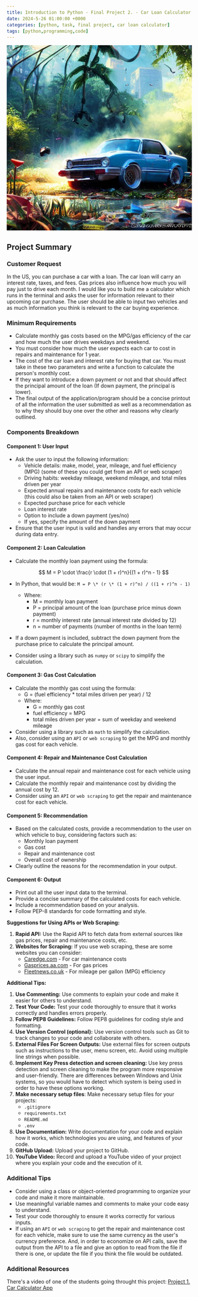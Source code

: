 ```yaml
---
title: Introduction to Python - Final Project 2. - Car Loan Calculator
date: 2024-5-26 01:00:00 +0000
categories: [python, task, final project, car loan calculator]
tags: [python,programming,code]
---
```


![Car Image](../assets/img/carai.jpg)

## Project Summary

### Customer Request

In the US, you can purchase a car with a loan. The car loan will carry an interest rate, taxes, and fees. Gas prices also influence how much you will pay just to drive each month. I would like you to build me a calculator which runs in the terminal and asks the user for information relevant to their upcoming car purchase. The user should be able to input two vehicles and as much information you think is relevant to the car buying experience.

### Minimum Requirements

- Calculate monthly gas costs based on the MPG/gas efficiency of the car and how much the user drives weekdays and weekend.
- You must consider how much the user expects each car to cost in repairs and maintenance for 1 year.
- The cost of the car loan and interest rate for buying that car. You must take in these two parameters and write a function to calculate the person's monthly cost.
- If they want to introduce a down payment or not and that should affect the principal amount of the loan (If down payment, the principal is lower).
- The final output of the application/program should be a concise printout of all the information the user submitted as well as a recommendation as to why they should buy one over the other and reasons why clearly outlined.

### Components Breakdown

#### Component 1: User Input

- Ask the user to input the following information:
  - Vehicle details: make, model, year, mileage, and fuel efficiency (MPG) (some of these you could get from an API or web scraper)
  - Driving habits: weekday mileage, weekend mileage, and total miles driven per year
  - Expected annual repairs and maintenance costs for each vehicle (this could also be taken from an API or web scraper)
  - Expected purchase price for each vehicle
  - Loan interest rate
  - Option to include a down payment (yes/no)
  - If yes, specify the amount of the down payment
- Ensure that the user input is valid and handles any errors that may occur during data entry.

#### Component 2: Loan Calculation

- Calculate the monthly loan payment using the formula:

  $$
  M = P \cdot \frac{r \cdot (1 + r)^n}{(1 + r)^n - 1}
  $$

- In Python, that would be: `M = P \* (r \* (1 + r)^n) / ((1 + r)^n - 1)`
  - Where:
    - M = monthly loan payment
    - P = principal amount of the loan (purchase price minus down payment)
    - r = monthly interest rate (annual interest rate divided by 12)
    - n = number of payments (number of months in the loan term)
- If a down payment is included, subtract the down payment from the purchase price to calculate the principal amount.
- Consider using a library such as `numpy` or `scipy` to simplify the calculation.

#### Component 3: Gas Cost Calculation

- Calculate the monthly gas cost using the formula:
  - G = (fuel efficiency \* total miles driven per year) / 12
  - Where:
    - G = monthly gas cost
    - fuel efficiency = MPG
    - total miles driven per year = sum of weekday and weekend mileage
- Consider using a library such as `math` to simplify the calculation.
- Also, consider using an `API` or `web scraping` to get the MPG and monthly gas cost for each vehicle.

#### Component 4: Repair and Maintenance Cost Calculation

- Calculate the annual repair and maintenance cost for each vehicle using the user input.
- Calculate the monthly repair and maintenance cost by dividing the annual cost by 12.
- Consider using an `API` or `web scraping` to get the repair and maintenance cost for each vehicle.

#### Component 5: Recommendation

- Based on the calculated costs, provide a recommendation to the user on which vehicle to buy, considering factors such as:
  - Monthly loan payment
  - Gas cost
  - Repair and maintenance cost
  - Overall cost of ownership
- Clearly outline the reasons for the recommendation in your output.

#### Component 6: Output

- Print out all the user input data to the terminal.
- Provide a concise summary of the calculated costs for each vehicle.
- Include a recommendation based on your analysis.
- Follow PEP-8 standards for code formatting and style.

**Suggestions for Using APIs or Web Scraping:**

1. **Rapid API:** Use the Rapid API to fetch data from external sources like gas prices, repair and maintenance costs, etc.
2. **Websites for Scraping:** If you use web scraping, these are some websites you can consider:
   - [Caredge.com](https://caredge.com/ranks/maintenance) - For car maintenance costs
   - [Gasprices.aa.com](https://gasprices.aaa.com/state-gas-price-averages/) - For gas prices
   - [Fleetnews.co.uk](https://www.fleetnews.co.uk/news/real-world-tests-reveal-cars-with-best-and-worse-mpg-fuel-economy) - For mileage per gallon (MPG) efficiency

**Additional Tips:**

1. **Use Commenting:** Use comments to explain your code and make it easier for others to understand.
2. **Test Your Code:** Test your code thoroughly to ensure that it works correctly and handles errors properly.
3. **Follow PEP8 Guidelines:** Follow PEP8 guidelines for coding style and formatting.
4. **Use Version Control (optional):** Use version control tools such as Git to track changes to your code and collaborate with others.
5. **External Files For Screen Outputs:** Use external files for screen outputs such as instructions to the user, menu screen, etc. Avoid using multiple line strings when possible.
6. **Implement Key Press detection and screen cleaning:** Use key press detection and screen cleaning to make the program more responsive and user-friendly. There are differences between Windows and Unix systems, so you would have to detect which system is being used in order to have these options working.
7. **Make necessary setup files**: Make necessary setup files for your projects:
   - `.gitignore`
   - `requirements.txt`
   - `README.md`
   - `.env`
8. **Use Documentation:** Write documentation for your code and explain how it works, which technologies you are using, and features of your code.
9. **GitHub Upload:** Upload your project to GitHub.
10. **YouTube Video:** Record and upload a YouTube video of your project where you explain your code and the execution of it.

### Additional Tips

- Consider using a class or object-oriented programming to organize your code and make it more maintainable.
- Use meaningful variable names and comments to make your code easy to understand.
- Test your code thoroughly to ensure it works correctly for various inputs.
- If using an `API` or `web scraping` to get the repair and maintenance cost for each vehicle, make sure to use the same currency as the user's currency preference. And, in order to economize on API calls, save the output from the API to a file and give an option to read from the file if there is one, or update the file if you think the file would be outdated.

### Additional Resources

There's a video of one of the students going throught this project:
[Project 1. Car Calculator App](https://youtu.be/_29ptYt06_I)
